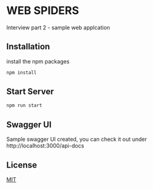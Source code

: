# WEB SPIDERS

Interview part 2 - sample web applcation

## Installation

install the npm packages

```bash
npm install
```

## Start Server

```python
npm run start
```

## Swagger UI
Sample swagger UI created, you can check it out under http://localhost:3000/api-docs

## License
[MIT](https://choosealicense.com/licenses/mit/)
